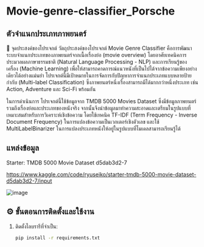# Movie-genre-classifier_Porsche

## ตัวจำแนกประเภทภาพยนตร์

 🎯 จุดประสงค์ของโปรเจกต์
วัตถุประสงค์ของโปรเจกต์ Movie Genre Classifier คือการพัฒนาระบบจำแนกประเภทของภาพยนตร์จากเนื้อเรื่องย่อ (movie overview) โดยอาศัยเทคนิคการประมวลผลภาษาธรรมชาติ (Natural Language Processing - NLP) และการเรียนรู้ของเครื่อง (Machine Learning) เพื่อให้สามารถคาดการณ์แนวหนังที่เป็นไปได้จากข้อความเพียงอย่างเดียวได้อย่างแม่นยำ โปรเจกต์นี้มีเป้าหมายในการจัดการกับปัญหาการจำแนกประเภทแบบหลายป้ายกำกับ (Multi-label Classification) ซึ่งภาพยนตร์หนึ่งเรื่องสามารถมีได้มากกว่าหนึ่งประเภท เช่น Action, Adventure และ Sci-Fi พร้อมกัน

ในการดำเนินการ โปรเจกต์นี้ใช้ข้อมูลจาก TMDB 5000 Movies Dataset ซึ่งมีข้อมูลภาพยนตร์รวมถึงเรื่องย่อและประเภทของหนังจริง จากนั้นจึงนำข้อมูลมาทำความสะอาดและเตรียมในรูปแบบที่เหมาะสมสำหรับการวิเคราะห์เชิงข้อความ โดยใช้เทคนิค TF-IDF (Term Frequency - Inverse Document Frequency) ในการแปลงข้อความเป็นเวกเตอร์เชิงตัวเลข และใช้ MultiLabelBinarizer ในการแปลงประเภทหนังให้อยู่ในรูปแบบที่โมเดลสามารถเรียนรู้ได้

## แหล่งข้อมูล 
Starter: TMDB 5000 Movie Dataset d5dab3d2-7

https://www.kaggle.com/code/ryuseiko/starter-tmdb-5000-movie-dataset-d5dab3d2-7/input

![image](https://github.com/user-attachments/assets/8a983978-cb4e-44fb-a004-e7abdcce3db8)

## ⚙️ ขั้นตอนการติดตั้งและใช้งาน

1. ติดตั้งไลบรารีที่จำเป็น:
   ```bash
   pip install -r requirements.txt
